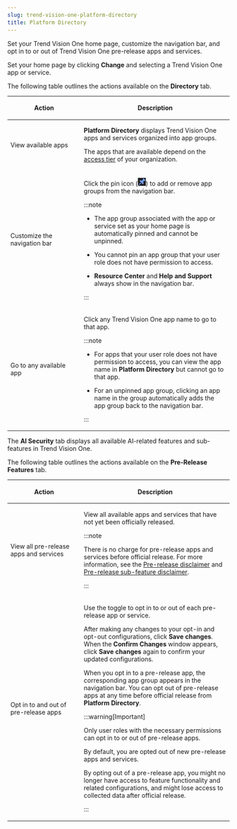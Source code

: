 ```yaml
---
slug: trend-vision-one-platform-directory
title: Platform Directory
---
```


Set your Trend Vision One home page, customize the navigation bar, and opt in to or out of Trend Vision One pre-release apps and services.

Set your home page by clicking **Change** and selecting a Trend Vision One app or service.

The following table outlines the actions available on the **Directory** tab.

<table>
<colgroup>
<col style="width: 33%" />
<col style="width: 67%" />
</colgroup>
<thead>
<tr>
<th><p>Action</p></th>
<th><p>Description</p></th>
</tr>
</thead>
<tbody>
<tr>
<td><p>View available apps</p></td>
<td><p><strong>Platform Directory</strong> displays Trend Vision One apps and services organized into app groups.</p>
<p>The apps that are available depend on the <a href="trend-vision-one-accessing-your-console">access tier</a> of your organization.</p></td>
</tr>
<tr>
<td><p>Customize the navigation bar</p></td>
<td><p>Click the pin icon (<img src="./images/pin=bf365fd8-2cfb-4e4a-a97f-57bd7635c364.webp" />) to add or remove app groups from the navigation bar.</p>


:::note

<ul>
<li><p>The app group associated with the app or service set as your home page is automatically pinned and cannot be unpinned.</p></li>
<li><p>You cannot pin an app group that your user role does not have permission to access.</p></li>
<li><p><strong>Resource Center</strong> and <strong>Help and Support</strong> always show in the navigation bar.</p></li>
</ul>


:::

</td>
</tr>
<tr>
<td><p>Go to any available app</p></td>
<td><p>Click any Trend Vision One app name to go to that app.</p>


:::note

<ul>
<li><p>For apps that your user role does not have permission to access, you can view the app name in <strong>Platform Directory</strong> but cannot go to that app.</p></li>
<li><p>For an unpinned app group, clicking an app name in the group automatically adds the app group back to the navigation bar.</p></li>
</ul>


:::

</td>
</tr>
</tbody>
</table>

The **AI Security** tab displays all available AI-related features and sub-features in Trend Vision One.

The following table outlines the actions available on the **Pre-Release Features** tab.

<table>
<colgroup>
<col style="width: 33%" />
<col style="width: 67%" />
</colgroup>
<thead>
<tr>
<th><p>Action</p></th>
<th><p>Description</p></th>
</tr>
</thead>
<tbody>
<tr>
<td><p>View all pre-release apps and services</p></td>
<td><p>View all available apps and services that have not yet been officially released.</p>


:::note

<p>There is no charge for pre-release apps and services before official release. For more information, see the <a href="trend-vision-one-pre-release-disclaimer">Pre-release disclaimer</a> and <a href="trend-vision-one-pre-release-sub-feature-disclaimer">Pre-release sub-feature disclaimer</a>.</p>


:::

</td>
</tr>
<tr>
<td><p>Opt in to and out of pre-release apps</p></td>
<td><p>Use the toggle to opt in to or out of each pre-release app or service.</p>
<p>After making any changes to your opt-in and opt-out configurations, click <strong>Save changes</strong>. When the <strong>Confirm Changes</strong> window appears, click <strong>Save changes</strong> again to confirm your updated configurations.</p>
<p>When you opt in to a pre-release app, the corresponding app group appears in the navigation bar. You can opt out of pre-release apps at any time before official release from <strong>Platform Directory</strong>.</p>


:::warning[Important]

<p>Only user roles with the necessary permissions can opt in to or out of pre-release apps.</p>
<p>By default, you are opted out of new pre-release apps and services.</p>
<p>By opting out of a pre-release app, you might no longer have access to feature functionality and related configurations, and might lose access to collected data after official release.</p>


:::

</td>
</tr>
</tbody>
</table>
